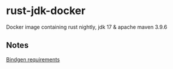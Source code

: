 # rust-jdk-docker

Docker image containing rust nightly, jdk 17 & apache maven 3.9.6

## Notes
[Bindgen requirements](https://rust-lang-nursery.github.io/rust-bindgen/requirements.html#debian-based-linuxes)
